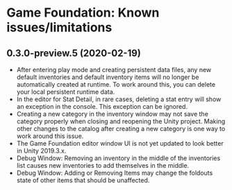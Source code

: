 # Game Foundation: Known issues/limitations

## 0.3.0-preview.5 (2020-02-19)
* After entering play mode and creating persistent data files, any new default inventories and default inventory items will no longer be automatically created at runtime. To work around this, you can delete your local persistent runtime data.
* In the editor for Stat Detail, in rare cases, deleting a stat entry will show an exception in the console. This exception can be ignored.
* Creating a new category in the inventory window may not save the category properly when closing and reopening the Unity project. Making other changes to the catalog after creating a new category is one way to work around this issue.
* The Game Foundation editor window UI is not yet updated to look better in Unity 2019.3.x.
* Debug Window: Removing an inventory in the middle of the inventories list causes new inventories to add themselves in the middle.
* Debug Window: Adding or Removing Items may change the foldouts state of other items that should be unaffected.
